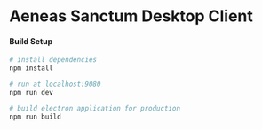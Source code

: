 # Aeneas Sanctum Desktop Client

#### Build Setup

``` bash
# install dependencies
npm install

# run at localhost:9080
npm run dev

# build electron application for production
npm run build


```
